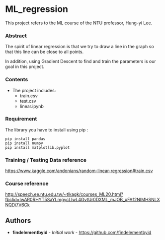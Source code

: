# ML_regression

This project refers to the ML course of the NTU professor, Hung-yi Lee.

### Abstract

The spirit of linear regression is that we try to draw a line in the graph so that this line can be close to all points.

In addition, using Gradient Descent to find and train the parameters is our goal in this project.

### Contents

* The project includes:
  * train.csv
  * test.csv
  * linear.ipynb

### Requirement

The library you have to install using pip :
```
pip install pandas
pip install numpy
pip install matplotlib.pyplot
```
### Training / Testing Data reference

https://www.kaggle.com/andonians/random-linear-regression#train.csv

### Course reference

http://speech.ee.ntu.edu.tw/~tlkagk/courses_ML20.html?fbclid=IwAR0RHYT5SaYLmgycLlwL4GvtUr0DXML_mJOB_uFAf2NIMHSNLXNQDi7V6Ck

## Authors

* **findelementbyid** - *Initial work* - https://github.com/findelementbyid
